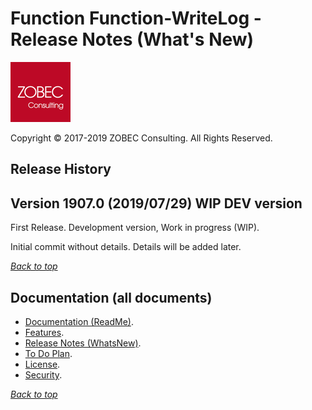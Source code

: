 # Function Function-WriteLog - Release Notes (What's New)
<a name="documenttitle"></a>

![](img\zobec-consulting-red-full-96x96.png)

Copyright &copy; 2017-2019 ZOBEC Consulting. All Rights Reserved.

## Release History

## Version 1907.0 (2019/07/29) WIP DEV version

First Release. Development version, Work in progress (WIP).

Initial commit without details. Details will be added later.

[*Back to top*](#documenttitle)

## Documentation (all documents)

* [Documentation (ReadMe)](ReadMe.md).
* [Features](Features.md).
* [Release Notes (WhatsNew)](WhatsNew.md).
* [To Do Plan](ToDo.md).
* [License](License.md).
* [Security](Security.md).

[*Back to top*](#documenttitle)

